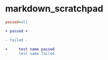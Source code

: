# markdown_scratchpad

```ini
passed=all
```

```diff
+ passed +

- failed -
```


```diff
+     test name passed
-     test name failed
```
